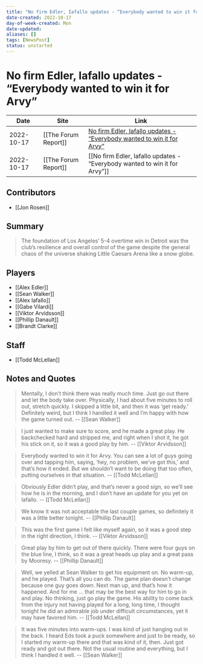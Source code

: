 ```yaml
---
title: "No firm Edler, Iafallo updates - “Everybody wanted to win it for Arvy”"
date-created: 2022-10-17
day-of-week-created: Mon
date-updated: 
aliases: []
tags: [NewsPost]
status: unstarted
---
```


# No firm Edler, Iafallo updates - “Everybody wanted to win it for Arvy”

| Date       | Site                 | Link                                                                                                                                                                    |
| ---------- | -------------------- | ----------------------------------------------------------------------------------------------------------------------------------------------------------------------- |
| 2022-10-17 | [[The Forum Report]] | [No firm Edler, Iafallo updates - “Everybody wanted to win it for Arvy”](https://theforumreport.com/no-firm-edler-iafallo-updates-everybody-wanted-to-win-it-for-arvy/) |
| 2022-10-17 | [[The Forum Report]] | [[No firm Edler, Iafallo updates - “Everybody wanted to win it for Arvy”]]                                                                                              |

## Contributors
- [[Jon Rosen]]


## Summary
> The foundation of Los Angeles’ 5-4 overtime win in Detroit was the club’s resilience and overall control of the game despite the general chaos of the universe shaking Little Caesars Arena like a snow globe.


## Players
- [[Alex Edler]]
- [[Sean Walker]]
- [[Alex Iafallo]]
- [[Gabe Vilardi]]
- [[Viktor Arvidsson]]
- [[Phillip Danault]]
- [[Brandt Clarke]]


## Staff
- [[Todd McLellan]]


## Notes and Quotes
> Mentally, I don’t think there was really much time. Just go out there and let the body take over. Physically, I had about five minutes to roll out, stretch quickly. I skipped a little bit, and then it was ‘get ready.’ Definitely weird, but I think I handled it well and I’m happy with how the game turned out. -- [[Sean Walker]]

> I just wanted to make sure to score, and he made a great play. He backchecked hard and stripped me, and right when I shot it, he got his stick on it, so it was a good play by him. -- [[Viktor Arvidsson]]

> Everybody wanted to win it for Arvy. You can see a lot of guys going over and tapping him, saying, ‘hey, no problem, we’ve got this,’ and that’s how it ended. But we shouldn’t want to be doing that too often, putting ourselves in that situation. -- [[Todd McLellan]]

> Obviously Edler didn’t play, and that’s never a good sign, so we’ll see how he is in the morning, and I don’t have an update for you yet on Iafallo. -- [[Todd McLellan]]

> We know it was not acceptable the last couple games, so definitely it was a little better tonight. -- [[Phillip Danault]]

> This was the first game I felt like myself again, so it was a good step in the right direction, I think. -- [[Viktor Arvidsson]]

> Great play by him to get out of there quickly. There were four guys on the blue line, I think, so it was a great heads up play and a great pass by Mooresy. -- [[Phillip Danault]]

> Well, we yelled at Sean Walker to get his equipment on. No warm-up, and he played. That’s all you can do. The game plan doesn’t change because one guy goes down. Next man up, and that’s how it happened. And for me … that may be the best way for him to go in and play. No thinking, just go play the game. His ability to come back from the injury not having played for a long, long time, I thought tonight he did an admirable job under difficult circumstances, yet it may have favored him. -- [[Todd McLellan]]

> It was five minutes into warm-ups. I was kind of just hanging out in the back. I heard Eds took a puck somewhere and just to be ready, so I started my warm-up there and that was kind of it, then. Just got ready and got out there. Not the usual routine and everything, but I think I handled it well. -- [[Sean Walker]]